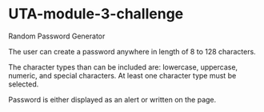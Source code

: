 # UTA-module-3-challenge
Random Password Generator

The user can create a password anywhere in length of 8 to 128 characters.

The character types than can be included are:
lowercase, uppercase, numeric, and special characters.
At least one character type must be selected.

Password is either displayed as an alert or written on the page.